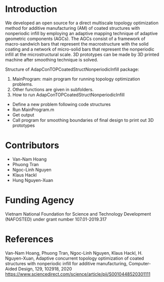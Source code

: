 # Introduction
We developed an open source for a direct multiscale topology optimization method for additive manufacturing (AM) of coated structures with nonperiodic infill by employing an adaptive mapping technique of adaptive geometric components (AGCs). The AGCs consist of a framework of macro-sandwich bars that represent the macrostructure with the solid coating and a network of micro-solid bars that represent the nonperiodic infill at the microstructural scale. 3D prototypes can be made by 3D printed machine after smoothing technique is solved.  

Structure of AdapConTOPCoatedStructNonperiodicInfill package: 
1. MainProgram: main program for running topology optimization problems. 
2. Other functions are given in subfolders. 
3. How to run AdapConTOPCoatedStructNonperiodicInfill 
  - Define a new problem following code structures 
  - Run MainProgram.m 
  - Get output
  - Call program for smoothing boundaries of final design to print out 3D prototypes

# Contributors
- Van-Nam Hoang
- Phuong Tran
- Ngoc-Linh Nguyen
- Klaus Hackl
- Hung Nguyen-Xuan

# Funding Agency
Vietnam National Foundation for Science and Technology Development (NAFOSTED) under grant number 107.01-2019.317

# References
Van-Nam Hoang, Phuong Tran, Ngoc-Linh Nguyen, Klaus Hackl, H. Nguyen-Xuan, Adaptive concurrent topology optimization of coated structures with nonperiodic infill for additive manufacturing, Computer-Aided Design, 129, 102918, 2020 https://www.sciencedirect.com/science/article/pii/S0010448520301111

